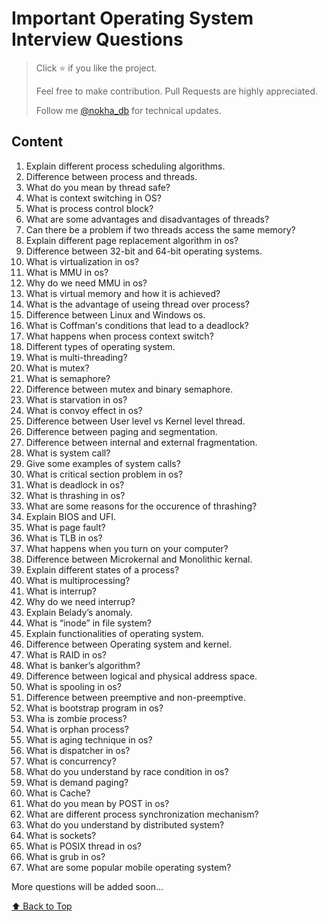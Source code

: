 # **Important Operating System Interview Questions**

> Click ⭐ if you like the project.
> 
> Feel free to make contribution. Pull Requests are highly appreciated.
> 
> Follow me [@nokha_db](https://twitter.com/nokha_db) for technical updates.

## **<a id="content" style="text-decoration-style:none; cursor: pointer;">Content</a>**  

1. Explain different process scheduling algorithms.
2. Difference between process and threads.
3. What do you mean by thread safe?
4. What is context switching in OS?
5. What is process control block?
6. What are some advantages and disadvantages of threads?
7. Can there be a problem if two threads access the same memory?
8. Explain different page replacement algorithm in os?
9. Difference between 32-bit and 64-bit operating systems.
10. What is virtualization in os?
11. What is MMU in os?
12. Why do we need MMU in os?
13. What is virtual memory and how it is achieved?
14. What is the advantage of useing thread over process?
15. Difference between Linux and Windows os.
16. What is Coffman's conditions that lead to a deadlock?
17. What happens when process context switch?
18. Different types of operating system.
19. What is multi-threading?
20. What is mutex?
21. What is semaphore?
22. Difference between mutex and binary semaphore.
23. What is starvation in os?
24. What is convoy effect in os?
25. Difference between User level vs Kernel level thread.
26. Difference between paging and segmentation.
27. Difference between internal and external fragmentation.
28. What is system call?
29. Give some examples of system calls?
30. What is critical section problem in os?
31. What is deadlock in os?
32. What is thrashing in os?
33. What are some reasons for the occurence of thrashing?
34. Explain BIOS and UFI.
35. What is page fault?
36. What is TLB in os?
37. What happens when you turn on your computer?
38. Difference between Microkernal and Monolithic kernal.
39. Explain different states of a process?
40. What is multiprocessing?
41. What is interrup?
42. Why do we need interrup?
43. Explain Belady’s anomaly.
44. What is “inode” in file system?
45. Explain functionalities of operating system.
46. Difference between Operating system and kernel.
47. What is RAID in os?
48. What is banker’s algorithm?
49. Difference between logical and physical address space.
50. What is spooling in os?
51. Difference between preemptive and non-preemptive.
52. What is bootstrap program in os?
53. Wha is zombie process?
54. What is orphan process?
55. What is aging technique in os?
56. What is dispatcher in os?
57. What is concurrency?
58. What do you understand by race condition in os?
59. What is demand paging?
60. What is Cache?
61. What do you mean by POST in os?
62. What are different process synchronization mechanism?
63. What do you understand by distributed system?
64. What is sockets?
65. What is POSIX thread in os?
66. What is grub in os?
67. What are some popular mobile operating system?

More questions will be added soon...

[⬆️ Back to Top](#content)